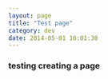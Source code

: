 ```yaml
---
layout: page
title: "Test page"
category: dev
date: 2014-05-01 16:01:30
---
```


### testing creating a page
